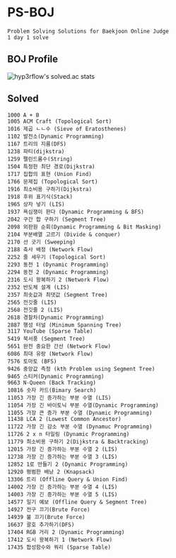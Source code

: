 # PS-BOJ

    Problem Solving Solutions for Baekjoon Online Judge
    1 day 1 solve

## BOJ Profile

![hyp3rflow's solved.ac stats](https://github-readme-solvedac.hyp3rflow.vercel.app/api/?handle=bln01)

## Solved

    1000 A + B
    1005 ACM Craft (Topological Sort)
    1016 제곱 ㄴㄴ수 (Sieve of Eratosthenes)
    1102 발전소(Dynamic Programming)
    1167 트리의 지름(DFS)
    1238 파티(dijkstra)
    1259 팰린드롬수(String)
    1504 특정한 최단 경로(Dijkstra)
    1717 집합의 표현 (Union Find)
    1766 문제집 (Topological Sort)
    1916 최소비용 구하기(Dijkstra)
    1918 후위 표기식(Stack)
    1965 상자 넣기 (LIS)
    1937 욕심쟁이 판다 (Dynamic Programming & BFS)
    2042 구간 합 구하기 (Segment Tree)
    2098 외판원 순회(Dynamic Programming & Bit Masking)
    2104 부분배열 고르기 (Divide & conquer)
    2170 선 긋기 (Sweeping)
    2188 축사 배정 (Network Flow)
    2252 줄 세우기 (Topological Sort)
    2293 동전 1 (Dynamic Programming)
    2294 동전 2 (Dynamic Programming)
    2316 도시 왕복하기 2 (Network Flow)
    2352 반도체 설계 (LIS)
    2357 최솟값과 최댓값 (Segment Tree)
    2565 전깃줄 (LIS)
    2568 전깃줄 2 (LIS)
    2618 경찰차(Dynamic Programming)
    2887 행성 터널 (Minimum Spanning Tree)
    3117 YouTube (Sparse Table)
    5419 북서풍 (Segment Tree)
    5651 완전 중요한 간선 (Network Flow)
    6086 최대 유랑 (Network Flow)
    7576 토마토 (BFS)
    9426 중앙값 측정 (kth Problem using Segment Tree)
    9465 스티커(Dynamic Programming)
    9663 N-Queen (Back Tracking)
    10816 숫자 카드(Bimary Search)
    11053 가장 긴 증가하는 부분 수열 (LIS)
    11054 가장 긴 바이토닉 부분 수열(Dynamic Programming)
    11055 가장 큰 증가 부분 수열 (Dynamic Programming)
    11438 LCA 2 (Lowest Common Ancestor)
    11722 가장 긴 감소 부분 수열 (Dynamuc Programming)
    11726 2 x n 타일링 (Dynamic Programming)
    11779 최소비용 구하기 2(Dijkstra & Backtracking)
    12015 가장 긴 증가하는 부분 수열 2 (LIS)
    12738 가장 긴 증가하는 부분 수열 3 (LIS)
    12852 1로 만들기 2 (Dynamic Programming)
    12920 평범한 배낭 2 (Knapsack)
    13306 트리 (Offline Query & Union Find)
    14002 가장 긴 증가하는 부분 수열 4 (LIS)
    14003 가장 긴 증가하는 부분 수열 5 (LIS)
    14577 일기 예보 (Offline Query & Segment Tree)
    14927 전구 끄기(Brute Force)
    14939 불 끄기(Brute Force)
    16637 괄호 추가하기(DFS)
    17404 RGB 거리 2 (Dynamic Programming)
    17412 도시 왕복하기 1 (Network Flow)
    17435 합성함수와 쿼리 (Sparse Table)
